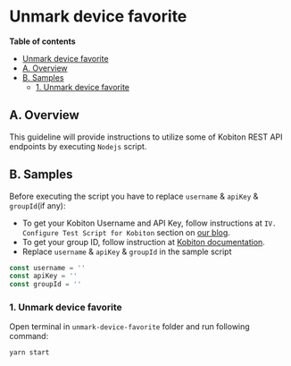 # Unmark device favorite

**Table of contents**
- [Unmark device favorite](#unmark-device-favorite)
- [A. Overview](#a-overview)
- [B. Samples](#b-samples)
  - [1. Unmark device favorite](#1-unmark-device-favorite)

## A. Overview
This guideline will provide instructions to utilize some of Kobiton REST API endpoints by executing `Nodejs` script.

## B. Samples
Before executing the script you have to replace `username` & `apiKey` & `groupId`(if any):
- To get your Kobiton Username and API Key, follow instructions at `IV. Configure Test Script for Kobiton` section on [our blog](https://kobiton.com/blog/tutorial/parallel-testing-selenium-webdriver/).
- To get your group ID, follow instruction at [Kobiton documentation](https://docs.kobiton.com/organization-management/automation-for-groups/default-group-setting/).
- Replace `username` & `apiKey` & `groupId` in the sample script

```javascript
const username = ''
const apiKey = ''
const groupId = ''
```
### 1. Unmark device favorite
Open terminal in `unmark-device-favorite` folder and run following command:

```bash
yarn start
```